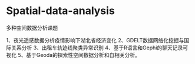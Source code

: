 # Spatial-data-analysis
多种空间数据分析课题

1、夜光遥感数据分析疫情影响下湖北省经济变化
2、GDELT数据网络化挖掘与国际关系分析
3、出租车轨迹线聚类异常识别
4、基于R语言和Gephi的聊天记录可视化
5、基于Geoda的探索性空间数据分析和自相关分析。

